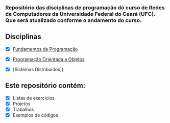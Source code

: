 ### Repositório das disciplinas de programação do curso de Redes de Computadores da Universidade Federal do Ceará (UFC). Que será atualizado conforme o andamento do curso.

## Disciplinas
- [x] [Fundamentos de Programação](https://github.com/georgerrsv/UFC/tree/main/UFC/fup)
- [x] [Programação Orientada a Objetos](https://github.com/georgerrsv/UFC/tree/main/UFC/poo)
- [x] [Sistemas Distribuídos](


## Este repositório contém:
- [x] Listas de exercícios
- [x] Projetos
- [x] Trabalhos
- [x] Exemplos de códigos